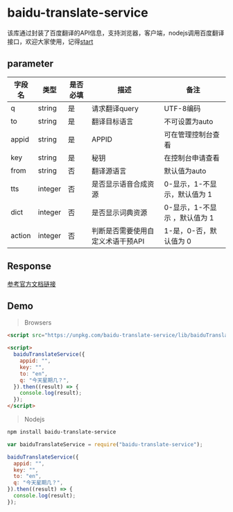 # baidu-translate-service

该库通过封装了百度翻译的API信息，支持浏览器，客户端，nodejs调用百度翻译接口，欢迎大家使用，记得[start](https://github.com/mu-kang/baidu-translate-service.git)

## parameter

字段名|	类型|	是否必填|	描述|	备注
------|------|------|------|------
q	|string|	是|	请求翻译query	|UTF-8编码
to	|string|	是|	翻译目标语言|	不可设置为auto
appid	|string|	是|	APPID|	可在管理控制台查看
key|	string|	是|	秘钥|	在控制台申请查看
from	|string|	否|	翻译源语言|	默认值为auto
tts|	integer	|否|	是否显示语音合成资源|	0-显示，1-不显示，默认值为 1
dict|	integer|	否|	是否显示词典资源|	0-显示，1-不显示 ，默认值为 1
action|	integer|	否	|判断是否需要使用自定义术语干预API|	1-是，0-否，默认值为 0

## Response

[参考官方文档链接](https://fanyi-api.baidu.com/product/113)


## Demo

>Browsers

```html
<script src="https://unpkg.com/baidu-translate-service/lib/baiduTranslateService.js"></script>

<script>
  baiduTranslateService({
    appid: "",
    key: "",
    to: "en",
    q: "今天星期几？",
  }).then((result) => {
    console.log(result);
  });
</script>

```

>Nodejs

```bash
npm install baidu-translate-service
```

```javascript
var baiduTranslateService = require("baidu-translate-service");

baiduTranslateService({
  appid: "",
  key: "",
  to: "en",
  q: "今天星期几？",
}).then((result) => {
  console.log(result);
});

```

